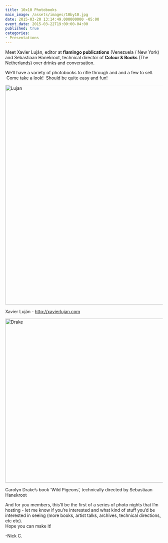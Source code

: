 ```yaml
---
title: 10x10 Photobooks
main_image: /assets/images/10by10.jpg
date: 2015-03-20 13:14:49.000000000 -05:00
event_date: 2015-03-22T19:00:00-04:00
published: true
categories:
- Presentations
---
```

<p>Meet Xavier Luján, editor at <b>flamingo publications</b> (Venezuela / New York) and Sebastiaan Hanekroot, technical director of <b>Colour &amp; Books</b> (The Netherlands) over drinks and conversation.</p>
<p>We’ll have a variety of photobooks to rifle through and and a few to sell.  Come take a look!  Should be quite easy and fun!</p>
<p><img src="{{ site.baseurl }}/assets/images/Lujan.jpg" alt="Lujan" width="551" height="700" /></p>
<p>Xavier Luján - <a href="http://xavierlujan.com">http://xavierlujan.com</a></p>
<p><img src="{{ site.baseurl }}/assets/images/Drake.jpeg" alt="Drake" width="654" height="523" /></p>
<p>Carolyn Drake’s book ‘Wild Pigeons’, technically directed by Sebastiaan Hanekroot</p>
<p>And for you members, this’ll be the first of a series of photo nights that I’m hosting - let me know if you’re interested and what kind of stuff you’d be interested in seeing (more books, artist talks, archives, technical directions, etc etc).<br />
Hope you can make it!</p>
<p>-Nick C.</p>
